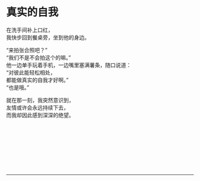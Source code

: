 # 真实的自我

在洗手间补上口红，\
我快步回到餐桌旁，坐到他的身边。

“来拍张合照吧？”\
“我们不是不会拍这个的嘛。”\
他一边单手玩着手机，一边嘴里塞满薯条，随口说道：\
“对彼此能轻松相处，\
都能做真实的自我才好啊。”\
“也是哦。”

就在那一刻，我突然意识到，\
友情或许会永远持续下去，\
而我却因此感到深深的绝望。
<br>
<br>
<br>
<br>
<br>
<br>
<br>
<br>
<br>

---
